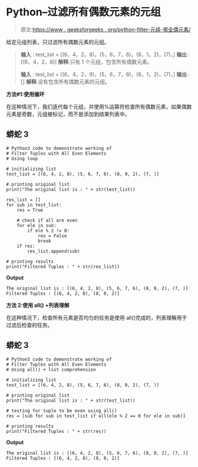 # Python–过滤所有偶数元素的元组

> 原文:[https://www . geeksforgeeks . org/python-filter-元组-带全偶元素/](https://www.geeksforgeeks.org/python-filter-tuples-with-all-even-elements/)

给定元组列表，只过滤所有偶数元素的元组。

> **输入** : test_list = [(6，4，2，8)，(5，6，7，6)，(8，1，2)，(7)，]
> **输出** : [(6，4，2，8)]
> **解释**:只有 1 个元组，包含所有偶数元素。
> 
> **输入** : test_list = [(6，4，2，9)，(5，6，7，6)，(8，1，2)，(7)，]
> **输出** : []
> **解释**:没有包含所有偶数元素的元组。

**方法#1:使用循环**

在这种情况下，我们迭代每个元组，并使用%运算符检查所有偶数元素，如果偶数元素是奇数，元组被标记，而不是添加到结果列表中。

## 蟒蛇 3

```
# Python3 code to demonstrate working of 
# Filter Tuples with All Even Elements
# Using loop

# initializing list
test_list = [(6, 4, 2, 8), (5, 6, 7, 6), (8, 0, 2), (7, )]

# printing original list
print("The original list is : " + str(test_list))

res_list = []
for sub in test_list:
    res = True 

    # check if all are even
    for ele in sub:
        if ele % 2 != 0:
            res = False
            break
    if res:
        res_list.append(sub)

# printing results
print("Filtered Tuples : " + str(res_list))
```

**Output**

```
The original list is : [(6, 4, 2, 8), (5, 6, 7, 6), (8, 0, 2), (7, )]
Filtered Tuples : [(6, 4, 2, 8), (8, 0, 2)]

```

**方法 2:使用 all() +列表理解**

在这种情况下，检查所有元素是否均匀的任务是使用 all()完成的，列表理解用于过滤后检查的任务。

## 蟒蛇 3

```
# Python3 code to demonstrate working of 
# Filter Tuples with All Even Elements
# Using all() + list comprehension

# initializing list
test_list = [(6, 4, 2, 8), (5, 6, 7, 6), (8, 0, 2), (7, )]

# printing original list
print("The original list is : " + str(test_list))

# testing for tuple to be even using all()
res = [sub for sub in test_list if all(ele % 2 == 0 for ele in sub)]

# printing results
print("Filtered Tuples : " + str(res))
```

**Output**

```
The original list is : [(6, 4, 2, 8), (5, 6, 7, 6), (8, 0, 2), (7, )]
Filtered Tuples : [(6, 4, 2, 8), (8, 0, 2)]

```